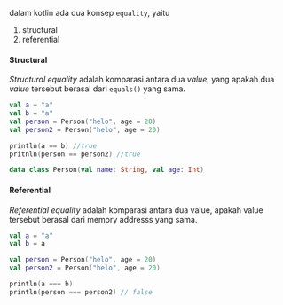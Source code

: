 dalam kotlin ada dua konsep `equality`, yaitu
1. structural
2. referential

#### Structural

*Structural equality* adalah komparasi antara dua *value*, yang apakah dua *value* tersebut berasal dari `equals()` yang sama.

```kotlin
val a = "a"
val b = "a"
val person = Person("helo", age = 20)
val person2 = Person("helo", age = 20)

println(a == b) //true
pritnln(person == person2) //true

data class Person(val name: String, val age: Int)
```

#### Referential

*Referential equality* adalah komparasi antara dua value, apakah value tersebut berasal dari memory addresss yang sama.

```kotlin
val a = "a"
val b = a

val person = Person("helo", age = 20)
val person2 = Person("helo", age = 20)

println(a === b)
println(person === person2) // false
```
